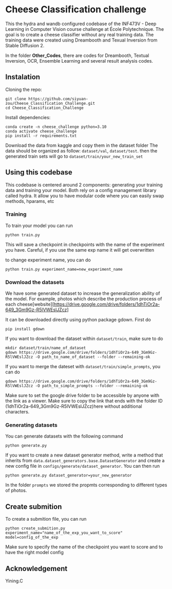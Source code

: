 # Cheese Classification challenge
This the hydra and wandb configured codebase of the INF473V - Deep Learning in Computer Vision course challenge at École Polytechnique. The goal is to create a cheese classifier without any real training data. The training data were created using Dreambooth and Texual Inversion from Stable Diffusion 2.

In the folder **Other_Codes**, there are codes for Dreambooth, Textual Inversion, OCR, Ensemble Learning and several result analysis codes.

## Instalation

Cloning the repo:
```
git clone https://github.com/siyuan-zou/Cheese_Classification_Challenge.git
cd Cheese_Classification_Challenge
```
Install dependencies:
```
conda create -n cheese_challenge python=3.10
conda activate cheese_challenge
pip install -r requirements.txt
```

Download the data from kaggle and copy them in the dataset folder
The data should be organized as follow: ```dataset/val```, ```dataset/test```. then the generated train sets will go to ```dataset/train/your_new_train_set```

## Using this codebase
This codebase is centered around 2 components: generating your training data and training your model.
Both rely on a config management library called hydra. It allow you to have modular code where you can easily swap methods, hparams, etc

### Training

To train your model you can run 

```
python train.py
```

This will save a checkpoint in checkpoints with the name of the experiment you have. Careful, if you use the same exp name it will get overwritten

to change experiment name, you can do

```
python train.py experiment_name=new_experiment_name
```

### Download the datasets

We have some generated dataset to increase the generalization ability of the model. For example, photos which describe the production process of each cheese[website][https://drive.google.com/drive/folders/1dhTiOr2a-649_3Gm9Gz-R5lVWEslJZcz]

It can be downloaded directly using python package gdown. First do
```
pip install gdown
```

If you want to download the dataset within ```dataset/train```, make sure to do 
```
mkdir dataset/train/name_of_dataset
gdown https://drive.google.com/drive/folders/1dhTiOr2a-649_3Gm9Gz-R5lVWEslJZcz -O path_to_name_of_dataset --folder --remaining-ok
```

If you want to merge the dateset with ```dataset/train/simple_prompts```, you can do 
```
gdown https://drive.google.com/drive/folders/1dhTiOr2a-649_3Gm9Gz-R5lVWEslJZcz -O path_to_simple_prompts --folder --remaining-ok
```

Make sure to set the google drive folder to be accessible by anyone with the link as a viewer. Make sure to copy the link that ends with the folder ID (1dhTiOr2a-649_3Gm9Gz-R5lVWEslJZcz)here without additional characters.

### Generating datasets
You can generate datasets with the following command

```
python generate.py
```

If you want to create a new dataset generator method, write a method that inherits from `data.dataset_generators.base.DatasetGenerator` and create a new config file in `configs/generate/dataset_generator`.
You can then run

```
python generate.py dataset_generator=your_new_generator
```

In the folder ```prompts``` we stored the propmts corresponding to different types of photos.

## Create submition
To create a submition file, you can run 
```
python create_submition.py experiment_name="name_of_the_exp_you_want_to_score" model=config_of_the_exp
```

Make sure to specify the name of the checkpoint you want to score and to have the right model config

## Acknowledgement

Yining.C
